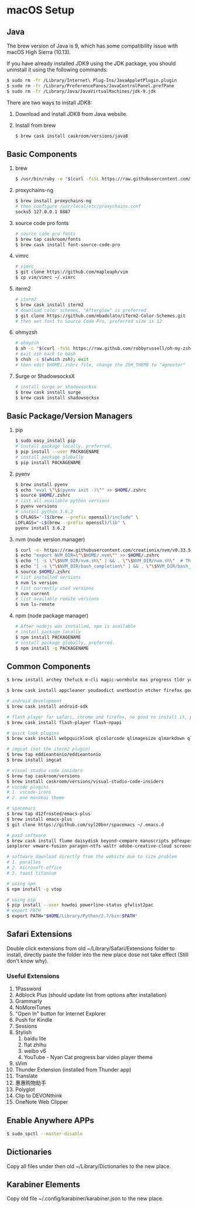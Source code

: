 # macOS Setup

## Java

The brew version of Java is 9, which has some compatibility issue with macOS High Sierra (10.13).

If you have already installed JDK9 using the JDK package, you should uninstall it using the following commands:

``` bash
$ sudo rm -fr /Library/Internet\ Plug-Ins/JavaAppletPlugin.plugin
$ sudo rm -fr /Library/PreferencePanes/JavaControlPanel.prefPane
$ sudo rm -fr /Library/Java/JavaVirtualMachines/jdk-9.jdk
```

 There are two ways to install JDK8:

1. Download and install JDK8 from Java website.

2. Install from brew

   ``` bash
   $ brew cask install caskroom/versions/java8
   ```

## Basic Components

1. brew

   ``` bash
   $ /usr/bin/ruby -e "$(curl -fsSL https://raw.githubusercontent.com/Homebrew/install/master/install)"
   ```

2. proxychains-ng

   ``` bash
   $ brew install proxychains-ng
   # then configure /usr/local/etc/proxychains.conf
   socks5 127.0.0.1 8887
   ```

3. source code pro fonts

   ``` bash
   # source code pro fonts
   $ brew tap caskroom/fonts
   $ brew cask install font-source-code-pro
   ```

4. vimrc

   ``` bash
   # vimrc
   $ git clone https://github.com/mapleaph/vim
   $ cp vim/vimrc ~/.vimrc
   ```

5. iterm2

   ``` bash
   # iterm2
   $ brew cask install iterm2
   # download color schemes, "Afterglow" is preferred
   $ git clone https://github.com/mbadolato/iTerm2-Color-Schemes.git
   # then set font to Source Code Pro, preferred size is 12
   ```

6. ohmyzsh

   ``` bash
   # ohmyzsh
   $ sh -c "$(curl -fsSL https://raw.github.com/robbyrussell/oh-my-zsh/master/tools/install.sh)"
   # exit zsh back to bash
   $ chsh -s $(which zsh); exit
   # then edit $HOME/.zshrc file, change the ZSH_THEME to "agnoster"
   ```

7. Surge or ShadowsocksX

   ``` bash
   # install surge or shadowsocksx
   $ brew cask install surge
   $ brew cask install shadowsocksx
   ```

## Basic Package/Version Managers

1. pip

   ```bash
   $ sudo easy_install pip
   # install package locally, preferred.
   $ pip install --user PACKAGENAME
   # install package globally
   $ pip install PACKAGENAME
   ```

2. pyenv

   ```bash
   $ brew install pyenv
   $ echo "eval \"\$(pyenv init -)\"" >> $HOME/.zshrc
   $ source $HOME/.zshrc
   # list all available python versions
   $ pyenv versions
   # install python 3.6.2
   $ CFLAGS="-I$(brew --prefix openssl)/include" \
   LDFLAGS="-L$(brew --prefix openssl)/lib" \
   pyenv install 3.6.2
   ```

3. nvm (node version manager)

   ```bash
   $ curl -o- https://raw.githubusercontent.com/creationix/nvm/v0.33.5/install.sh | bash
   $ echo "export NVM_DIR=\"\$HOME/.nvm\"" >> $HOME/.zshrc
   $ echo "[ -s \"\$NVM_DIR/nvm.sh\" ] && . \"\$NVM_DIR/nvm.sh\"  # This loads nvm" >> $HOME/.zshrc
   $ echo "[ -s \"\$NVM_DIR/bash_completion\" ] && . \"\$NVM_DIR/bash_completion\"  # This loads nvm bash_completion" >> $HOME/.zshrc
   $ source $HOME/.zshrc
   # list installed versions
   $ nvm ls version
   # list currently used versions
   $ nvm current
   # list available remote versions
   $ nvm ls-remote
   ```

4. npm (node package manager)

   ```bash
   # After nodejs was installed, npm is available
   # install package locally
   $ npm install PACKAGENAME
   # install package globally, preferred.
   $ npm install -g PACKAGENAME
   ```

## Common Components

``` bash
$ brew install archey thefuck m-cli magic-wormhole mas progress tldr you-get youtube-dl tig rg trash wget zsh-syntax-highlighting ffmpeg ccat entr fzf gnuplot lolcat pandoc screenfetch openssl harfbuzz dnsmasq ispell coreutils crosstool-ng tmux

$ brew cask install appcleaner youdaodict unetbootin etcher firefox google-chrome arduino mpv xld kindle xiami neteasemusic iina lyricsx android-file-transfer handshaker gpg-suite aliwangwang qq vlc ichm namechanger grammarly cyberduck thunder baidunetdisk spotify typora sourcetree keka veracrypt go2shell oversight coconutbattery google-backup-and-sync dropbox artpip vagrant virtualbox virtualbox-extension-pack wireshark telegram disk-inventory-x jdownloader karabiner-elements nutstore vnc-viewer youdaonote yu-writer 115browser tftpserver burn aerial fliqlo applepi-baker

# android development
$ brew cask install android-sdk

# flash player for safari, chrome and firefox, no good to install it, power/resource consuming.
$ brew cask install flash-player flash-npapi

# quick look plugins
$ brew cask install webpquicklook qlcolorcode qlimagesize qlmarkdown qlprettypatch qlstephen qlvideo quicklook-csv quicklook-json quicklookase suspicious-package

# imgcat (not the iterm2 plugin)
$ brew tap eddieantonio/eddieantonio
$ brew install imgcat

# visual studio code insiders
$ brew tap caskroom/versions
$ brew install caskroom/versions/visual-studio-code-insiders
# vscode plugins
# 1. vscode-icons
# 2. one monokai theme

# spacemacs
$ brew tap d12frosted/emacs-plus
$ brew install emacs-plus
$ git clone https://github.com/syl20bnr/spacemacs ~/.emacs.d

# paid software
$ brew cask install flume daisydisk beyond-compare manuscripts pdfexpert tripmode commander-one devonthink dash moom contexts istat-menus bartender 1password alfred
iexplorer vmware-fusion paragon-ntfs waltr adobe-creative-cloud screens

# software download directly from the website due to size problem
# 1. paralles
# 2. microsoft-office
# 3. toast titanium

# using npm
$ npm install -g vtop

# using pip
$ pip install --user howdoi powerline-status gfwlist2pac
# export PATH
$ export PATH="$HOME/Library/Python/2.7/bin:$PATH"
```

## Safari Extensions

Double click extensions from old ~/Library/Safari/Extensions folder to install, directly paste the folder into the new place dose not take effect (Still don't know why).

### Useful Extensions

1. 1Password
2. Adblock Plus (should update list from options after installation)
3. Grammarly
4. NoMoreiTunes
5. "Open In" button for Internet Explorer
6. Push for Kindle
7. Sessions
8. Stylish
   1. baidu lite
   2. flat zhihu
   3. weibo v6
   4. YouTube - Nyan Cat progress bar video player theme
9. sVim
10. Thunder Extension (installed from Thunder app)
11. Translate
12. 惠惠购物助手
13. Polyglot
14. Clip to DEVONthink
15. OneNote Web Clipper


## Enable Anywhere APPs

``` bash
$ sudo spctl --master-disable
```

## Dictionaries

Copy all files under then old ~/Library/Dictionaries to the new place.

## Karabiner Elements

Copy old file ~/.config/karabiner/karabiner.json to the new place.